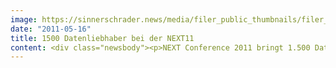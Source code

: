 ```yaml
---
image: https://sinnerschrader.news/media/filer_public_thumbnails/filer_public/41/73/41731bce-4a6c-415a-973b-9fc6ca727400/varfoldersdjk8pxf42x64d8fxslz8jcc8fc0000gnttmpepadh3__480x288_q85_crop_subsampling-2_upscale.jpg
date: "2011-05-16"
title: 1500 Datenliebhaber bei der NEXT11
content: <div class="newsbody"><p>NEXT Conference 2011 bringt 1.500 Datenliebhaber nach Berlin / Internationale Internetkonferenz diskutiert ab morgen über richtungsweisende Technologien und Anwendungen</p><p>Rund 1.500 Teilnehmer diskutieren auf der NEXT11 in Berlin ab morgen zwei Tage lang über Trends und Entwicklungen der digitalen Wirtschaft. Im Fokus der mittlerweile zum sechsten Mal ausgetragenen NEXT Conference steht dabei die sinnvolle Verwendung vorhandener Daten. Mehr als 150 Sprecher aus aller Welt werden vor allem die Chancen kommerzieller Anwendungen und neuer Technologien in den Bereichen Werbung, Mobile, E-Commerce, Social Media und Medien thematisieren. Workshops und ein Start-Up-Wettbewerb runden das anspruchsvolle Programm ab.</p><p>Die von der Digitalagentur SinnerSchrader initiierte Konferenz findet zum zweiten Mal in Folge in der STATION-Berlin statt und bildet den Höhepunkt der Berlin Web Week (10. bis 20. Mai 2011). Partner der Veranstaltung sind zahlreiche, internationale Fachmedien sowie der Art Directors Club Deutschland (ADC), der hier unter anderem preisgekrönte Arbeiten aus dem Bereich Digital präsentiert.</p><p>Daten zum Nutzen des Kunden verwerten</p><p>“Daten sind das Erdöl der Zukunft”, so Matthias Schrader, Chairman der NEXT und CEO von SinnerSchrader. Selbstverständlich müsse der Schutz persönlicher Daten oberste Priorität haben, dennoch werde es künftig vor allem um die intelligente Nutzung von Daten gehen, weniger um ihre Verfügbarkeit. “Trotz vielversprechender Ansätze stehen wir hier immer noch am Anfang. Unternehmen bietet sich ein enormes Potential, das Leben ihrer Kunden mit Hilfe von Daten einfacher zu machen. Daten helfen so bei der Differenzierung gegenüber den Mitbewerbern und eröffnen ganz neue Geschäftsfelder.” Als eine zentrale Aufgabe der NEXT sieht Schrader, den Nutzen aufzuzeigen, der aus Daten gezogen werden kann.</p><p>Mit Best Practices den Weg ebnen</p><p>Unterstützt wird er dabei von prominenten Sprechern wie etwa Peter Vesterbacka (Rovio Mobile), der mit “Angry Birds” den Siegeszug im Mobile Gaming angetreten hat und über das Zusammenspiel von Unterhaltung und mobiler Werbung sprechen wird. Mit Rolf Schmidt-Holtz, bis Ende März CEO von Sony Music Entertainment, ist auch ein Exponent der klassischen Medien bei der NEXT an Bord – nicht nur als Sprecher, sondern auch als Co-Chairman.</p><p>Schmidt-Holtz wird sich künftig vor allem seinen Investments in der digitalen Wirtschaft widmen. Er sieht große Chancen für etablierte Unternehmen, Marketingentscheidungen und Produktentwicklungen mit der gezielten Nutzung verfügbarer Daten im Sinne des Kunden zu gestalten. Belege für diese These werden unter anderem Wolf Allisat (Comscore), Oliver Reichenstein (Information Architects), Werner Vogels (Amazon) oder Matt Stinchcomb (Etsy) liefern. Das sind nur einige Highlights des fast durchgängig englischsprachigen Programms, das von insgesamt mehr als 150 Sprechern bestritten wird.</p><p>Die NEXT in Berlin oder live im Web</p><p>Das Programm auf der internationalen Hauptbühne wird während der beiden Konferenztage auch live unter <a href="http&#58;//www.sinnerschrader.de/pressreport/1500-datenliebhaber-bei-der-next11/www.nextconf.eu">www.nextconf.eu</a> zu sehen sein. Dort können noch kurzfristig Tickets für beide oder auch nur einen Konferenztag gebucht werden. Auch für die Abendveranstaltung am 17. Mai sind nicht einige wenige Tickets verfügbar. Das offizielle Vorabendevent der NEXT Conference bestreitet der Online-Stammtisch Berlin mit dem OSB 3.0 im Play am Alexanderplatz. Hier werden bis zu 500 Internetprofessionals erwartet.</p><p>Die NEXT als eigene App</p><p>Einen guten Überblick über das Programm, die Sprecher und alle wichtigen Infos rund um die NEXT Conference liefert die App für das iPhone und iPad sowie alle anderen mobilen Endgeräte und Tablet PCs.</p><p>iPhone&#58; <a href="http&#58;//itunes.apple.com/at/app/next11/id436111172?mt=8">http&#58;//itunes.apple.com/at/app/next11/id436111172?mt=8</a><br/>Web App&#58; <a href="http&#58;//app.nextconf.eu">http&#58;//app.nextconf.eu</a></p></div>
---
```

